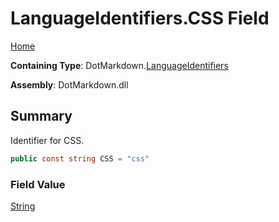 # LanguageIdentifiers\.CSS Field

[Home](../../../README.md)

**Containing Type**: DotMarkdown\.[LanguageIdentifiers](../README.md)

**Assembly**: DotMarkdown\.dll

## Summary

Identifier for CSS\.

```csharp
public const string CSS = "css"
```

### Field Value

[String](https://docs.microsoft.com/en-us/dotnet/api/system.string)

